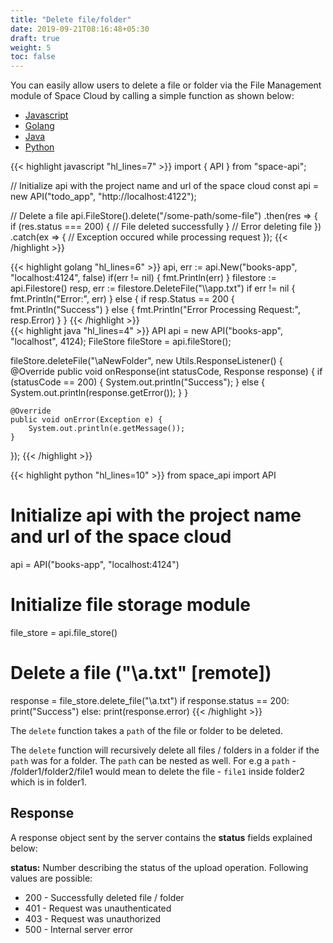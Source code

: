 ```yaml
---
title: "Delete file/folder"
date: 2019-09-21T08:16:48+05:30
draft: true
weight: 5
toc: false
---
```


You can easily allow users to delete a file or folder via the File Management module of Space Cloud by calling a simple function as shown below:

 <div class="row tabs-wrapper">
  <div class="col s12" style="padding:0">
    <ul class="tabs">
      <li class="tab col s2"><a class="active" href="#delete-js">Javascript</a></li>
      <li class="tab col s2"><a href="#delete-golang">Golang</a></li>
      <li class="tab col s2"><a href="#delete-java">Java</a></li>
      <li class="tab col s2"><a href="#delete-python">Python</a></li>
    </ul>
  </div>
  <div id="delete-js" class="col s12" style="padding:0">
{{< highlight javascript "hl_lines=7" >}}
import { API } from "space-api";

// Initialize api with the project name and url of the space cloud
const api = new API("todo_app", "http://localhost:4122");

// Delete a file
api.FileStore().delete("/some-path/some-file")
  .then(res => {
    if (res.status === 200) {
      // File deleted successfully
    }
    // Error deleting file
  })
  .catch(ex => {
    // Exception occured while processing request
  });
{{< /highlight >}}   
  </div>
  <div id="delete-golang" class="col s12" style="padding:0">
{{< highlight golang "hl_lines=6" >}}
api, err := api.New("books-app", "localhost:4124", false)
if(err != nil) {
  fmt.Println(err)
}
filestore := api.Filestore()
resp, err := filestore.DeleteFile("\\app.txt")
if err != nil {
  fmt.Println("Error:", err)
} else {
  if resp.Status == 200 {
    fmt.Println("Success")
  } else {
    fmt.Println("Error Processing Request:", resp.Error)
  }
}
{{< /highlight >}}   
  </div>  
  <div id="delete-java" class="col s12" style="padding:0">
{{< highlight java "hl_lines=4" >}}
API api = new API("books-app", "localhost", 4124);
FileStore fileStore = api.fileStore();

fileStore.deleteFile("\\aNewFolder", new Utils.ResponseListener() {
    @Override
    public void onResponse(int statusCode, Response response) {
        if (statusCode == 200) {
            System.out.println("Success");
        } else {
            System.out.println(response.getError());
        }
    }

    @Override
    public void onError(Exception e) {
        System.out.println(e.getMessage());
    }
});
{{< /highlight >}}   
  </div>
 <div id="delete-python" class="col s12" style="padding:0">
{{< highlight python "hl_lines=10" >}}
from space_api import API

# Initialize api with the project name and url of the space cloud
api = API("books-app", "localhost:4124")

# Initialize file storage module
file_store = api.file_store()

# Delete a file ("\\a.txt" [remote])
response = file_store.delete_file("\\a.txt")
if response.status == 200:
    print("Success")
else:
    print(response.error)
{{< /highlight >}}  
  </div>
</div>

The `delete` function takes a `path` of the file or folder to be deleted.

The `delete` function will recursively delete all files / folders in a folder if the `path` was for a folder. The `path` can be nested as well. For e.g a `path` - /folder1/folder2/file1 would mean to delete the file - `file1` inside folder2 which is in folder1.

## Response

A response object sent by the server contains the **status** fields explained below:

**status:** Number describing the status of the upload operation. Following values are possible:

- 200 - Successfully deleted file / folder
- 401 - Request was unauthenticated
- 403 - Request was unauthorized
- 500 - Internal server error


